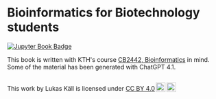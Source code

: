 # Bioinformatics for Biotechnology students

[![Jupyter Book Badge](https://jupyterbook.org/badge.svg)](https://www.kaell.se/bibook/intro.html)

This book is written with KTH's course [CB2442, Bioinformatics](https://www.kth.se/student/kurser/kurs/CB2442) in mind. Some of the material has been generated with ChatGPT 4.1.

```{tableofcontents}
```

<p xmlns:cc="http://creativecommons.org/ns#" >This work by <span property="cc:attributionName">Lukas Käll</span> is licensed under <a href="https://creativecommons.org/licenses/by/4.0/?ref=chooser-v1" target="_blank" rel="license noopener noreferrer" style="display:inline-block;">CC BY 4.0<img style="height:22px!important;margin-left:3px;vertical-align:text-bottom;" src="https://mirrors.creativecommons.org/presskit/icons/cc.svg?ref=chooser-v1" alt=""><img style="height:22px!important;margin-left:3px;vertical-align:text-bottom;" src="https://mirrors.creativecommons.org/presskit/icons/by.svg?ref=chooser-v1" alt=""></a></p>
